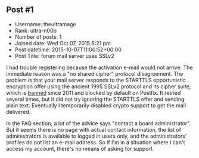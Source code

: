 ## Post #1
- Username: theultramage
- Rank: ultra-n00b
- Number of posts: 1
- Joined date: Wed Oct 07, 2015 6:21 pm
- Post datetime: 2015-10-07T11:00:52+00:00
- Post Title: forum mail server uses SSLv2

I had trouble registering because the activation e-mail would not arrive. The immediate reason was a "no shared cipher" protocol disagreement.
The problem is that your mail server responds to the STARTTLS opportunistic encryption offer using the ancient 1995 SSLv2 protocol and its cipher suite, which is [banned](https://tools.ietf.org/html/rfc6176) since 2011 and blocked by default on Postfix. It retried several times, but it did not try ignoring the STARTTLS offer and sending plain text. Eventually I temporarily disabled crypto support to get the mail delivered.

In the FAQ section, a lot of the advice says "contact a board administrator". But it seems there is no page with actual contact information, the list of administrators is available to logged in users only, and the administrators' profiles do not list an e-mail address. So if I'm in a situation where I can't access my account, there's no means of asking for support.
